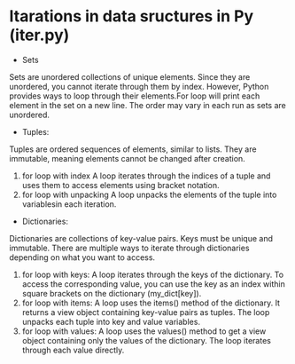 

# Itarations in data sructures in Py (iter.py)

- Sets

Sets are unordered collections of unique elements. Since they are unordered, you cannot iterate through them by index. However, Python provides ways to loop through their elements.For loop will print each element in the set on a new line. The order may vary in each run as sets are unordered.

- Tuples:

Tuples are ordered sequences of elements, similar to lists. They are immutable, meaning elements cannot be changed after creation.
1. for loop with index
A loop iterates through the indices of a tuple and uses them to access elements using bracket notation.
2. for loop with unpacking
A loop unpacks the elements of the tuple into variablesin each iteration.

- Dictionaries:

Dictionaries are collections of key-value pairs. Keys must be unique and immutable. There are multiple ways to iterate through dictionaries depending on what you want to access.
1. for loop with keys:
A loop iterates through the keys of the dictionary. To access the corresponding value, you can use the key as an index within square brackets on the dictionary (my_dict[key]).
2. for loop with items:
A loop uses the items() method of the dictionary. It returns a view object containing key-value pairs as tuples. The loop unpacks each tuple into key and value variables.
3. for loop with values:
A loop uses the values() method to get a view object containing only the values of the dictionary. The loop iterates through each value directly.
